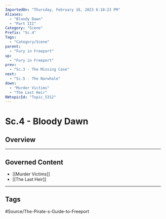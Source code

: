 ```yaml
---
ImportedOn: "Thursday, February 16, 2023 6:10:23 PM"
Aliases:
  - "Bloody Dawn"
  - "Part III"
Category: "Scene"
Prefix: "Sc.4"
Tags:
  - "Category/Scene"
parent:
  - "Fury in Freeport"
up:
  - "Fury in Freeport"
prev:
  - "Sc.3 - The Missing Case"
next:
  - "Sc.5 - The Narwhale"
down:
  - "Murder Victims"
  - "The Last Heir"
RWtopicId: "Topic_5312"
---
```

# Sc.4 - Bloody Dawn
## Overview
---
## Governed Content
- [[Murder Victims]]
- [[The Last Heir]]


---
## Tags
#Source/The-Pirate-s-Guide-to-Freeport

